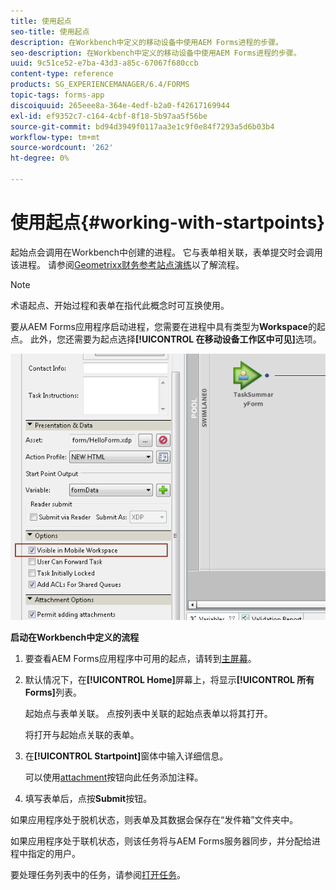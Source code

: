 ```yaml
---
title: 使用起点
seo-title: 使用起点
description: 在Workbench中定义的移动设备中使用AEM Forms进程的步骤。
seo-description: 在Workbench中定义的移动设备中使用AEM Forms进程的步骤。
uuid: 9c51ce52-e7ba-43d3-a85c-67067f680ccb
content-type: reference
products: SG_EXPERIENCEMANAGER/6.4/FORMS
topic-tags: forms-app
discoiquuid: 265eee8a-364e-4edf-b2a0-f42617169944
exl-id: ef9352c7-c164-4cbf-8f18-5b97aa5f56be
source-git-commit: bd94d3949f0117aa3e1c9f0e84f7293a5d6b03b4
workflow-type: tm+mt
source-wordcount: '262'
ht-degree: 0%

---
```


# 使用起点{#working-with-startpoints}

起始点会调用在Workbench中创建的进程。 它与表单相关联，表单提交时会调用该进程。 请参阅[Geometrixx财务参考站点演练](/help/forms/using/finance-reference-site-walkthrough.md)以了解流程。

>[!NOTE]
>
>术语起点、开始过程和表单在指代此概念时可互换使用。

要从AEM Forms应用程序启动进程，您需要在进程中具有类型为&#x200B;**Workspace**&#x200B;的起点。 此外，您还需要为起点选择&#x200B;**[!UICONTROL 在移动设备工作区中可见]**&#x200B;选项。

![mws_startpoint_select_option](assets/mws_startpoint_select_option.png)

**启动在Workbench中定义的流程**

1. 要查看AEM Forms应用程序中可用的起点，请转到[主屏幕](/help/forms/using/home-screen.md)。
1. 默认情况下，在&#x200B;**[!UICONTROL Home]**&#x200B;屏幕上，将显示&#x200B;**[!UICONTROL 所有Forms]**&#x200B;列表。

   起始点与表单关联。 点按列表中关联的起始点表单以将其打开。

   将打开与起始点关联的表单。

1. 在&#x200B;**[!UICONTROL Startpoint]**&#x200B;窗体中输入详细信息。

   可以使用[attachment](/help/forms/using/add-attachments.md)按钮向此任务添加注释。

1. 填写表单后，点按&#x200B;**Submit**&#x200B;按钮。

如果应用程序处于脱机状态，则表单及其数据会保存在“发件箱”文件夹中。

如果应用程序处于联机状态，则该任务将与AEM Forms服务器同步，并分配给进程中指定的用户。

要处理任务列表中的任务，请参阅[打开任务](/help/forms/using/open-task.md)。
